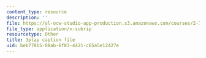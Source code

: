 ```yaml
---
content_type: resource
description: ''
file: https://ol-ocw-studio-app-production.s3.amazonaws.com/courses/2-71-optics-spring-2009/beb778b508ab6f834421c65a5e12427e_W-7gI87IG1A.srt
file_type: application/x-subrip
resourcetype: Other
title: 3play caption file
uid: beb778b5-08ab-6f83-4421-c65a5e12427e
---
```

